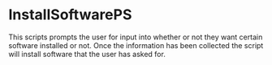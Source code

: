 # InstallSoftwarePS
This scripts prompts the user for input into whether or not they want certain software installed or not.  Once the information has been collected the script will install software that the user has asked for. 

